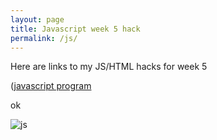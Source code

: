 ```yaml
---
layout: page
title: Javascript week 5 hack
permalink: /js/
---
```



Here are links to my JS/HTML hacks for week 5

([javascript program](https://jyustin.github.io/test-fastpages/js%20codes/2022/09/22/jsweek5.html)

ok

![js]({{site.baseurl}}/images/jslogo.png)




